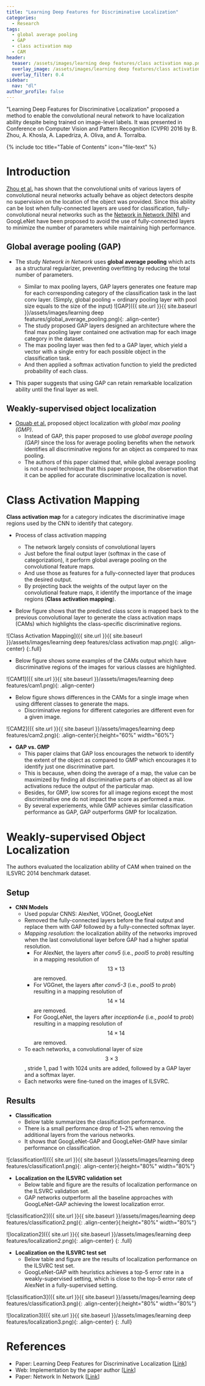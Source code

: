 ```yaml
---
title: "Learning Deep Features for Discriminative Localization"
categories:
  - Research
tags:
  - global average pooling
  - GAP
  - class activation map
  - CAM
header:
  teaser: /assets/images/learning deep features/class activation map.png
  overlay_image: /assets/images/learning deep features/class activation map.png
  overlay_filter: 0.4
sidebar:
  nav: "dl"
author_profile: false
---
```


"Learning Deep Features for Discriminative Localization" proposed a method to enable the convolutional neural network to have localization ability despite being trained on image-level labels.
It was presented in Conference on Computer Vision and Pattern Recognition (CVPR) 2016 by B. Zhou, A. Khosla, A. Lapedriza, A. Oliva, and A. Torralba.

{% include toc title="Table of Contents" icon="file-text" %}

# Introduction
[Zhou et al.](https://arxiv.org/abs/1412.6856) has shown that the convolutional units of various layers of convolutional neural networks actually behave as object detectors despite no supervision on the location of the object was provided.
Since this ability can be lost when fully-connected layers are used for classification, fully-convolutional neural networks such as the [Network in Network (NIN)](https://arxiv.org/pdf/1312.4400.pdf) and GoogLeNet have been proposed
to avoid the use of fully-connected layers to minimize the number of parameters while maintaining high performance.

## Global average pooling (GAP)
- The study *Network in Network* uses **global average pooling** which acts as a structural regularizer, preventing overfitting by reducing the total number of parameters.
  - Similar to max pooling layers, GAP layers generates one feature map for each corresponding category of the classification task in the last conv layer.
  (Simply, global pooling = ordinary pooling layer with pool size equals to the size of the input)
  ![GAP]({{ site.url }}{{ site.baseurl }}/assets/images/learning deep features/global_average_pooling.png){: .align-center}
  - The study proposed GAP layers designed an architecture where the final max pooling layer contained one activation map for each image category in the dataset.
  - The max pooling layer was then fed to a GAP layer, which yield a vector with a single entry for each possible object in the classification task.
  - And then applied a softmax activation function to yield the predicted probability of each class.
  
- This paper suggests that using GAP can retain remarkable localization ability until the final layer as well. 

## Weakly-supervised object localization

- [Oquab et al.](http://www.di.ens.fr/~josef/publications/Oquab15.pdf) proposed object localization with *global max pooling (GMP)*.
  - Instead of GAP, this paper proposed to use *global average pooling (GAP)* since the loss for average pooling benefits when the network identifies all discriminative regions for an object as compared to max pooling.
  - The authors of this paper claimed that, while global average pooling is not a novel technique that this paper propose, the observation that it can be applied for accurate discriminative localization is novel.
   
# Class Activation Mapping
**Class activation map** for a category indicates the discriminative image regions used by the CNN to identify that category.

- Process of class activation mapping
  - The network largely consists of convolutional layers
  - Just before the final output layer (softmax in the case of categorization), it perform global average pooling on the convolutional feature maps.
  - And use those as features for a fully-connected layer that produces the desired output.
  - By projecting back the weights of the output layer on the convolutional feature maps, it identify the importance of the image regions (**Class activation mapping**).

- Below figure shows that the predicted class score is mapped back to the previous convolutional layer to generate the class activation maps (CAMs) which highlights the class-specific discriminative regions.

![Class Activation Mapping]({{ site.url }}{{ site.baseurl }}/assets/images/learning deep features/class activation map.png){: .align-center}
{:.full}

- Below figure shows some examples of the CAMs output which have discriminative regions of the images for various classes are highlighted.

![CAM1]({{ site.url }}{{ site.baseurl }}/assets/images/learning deep features/cam1.png){: .align-center}

- Below figure shows differences in the CAMs for a single image when using different classes to generate the maps.
  - Discriminative regions for different categories are different even for a given image.
  
![CAM2]({{ site.url }}{{ site.baseurl }}/assets/images/learning deep features/cam2.png){: .align-center}{:height="60%" width="60%"}

- **GAP vs. GMP**
  - This paper claims that GAP loss encourages the network to identify the extent of the object as compared to GMP which encourages it to identify just one discriminative part.
  - This is because, when doing the average of a map, the value can be maximized by finding all discriminative parts of an object as all low activations reduce the output of the particular map.
  - Besides, for GMP, low scores for all image regions except the most discriminative one do not impact the score as performed a max.
  - By several experiements, while GMP achieves similar classification performance as GAP, GAP outperforms GMP for localization.
  
# Weakly-supervised Object Localization
The authors evaluated the localization ability of CAM when trained on the ILSVRC 2014 benchmark dataset.

## Setup
- **CNN Models**
  - Used popular CNNS: AlexNet, VGGnet, GoogLeNet
  - Removed the fully-connected layers before the final output and replace them with GAP followed by a fully-connected softmax layer.
  - *Mapping resolution*: the localization ability of the networks improved when the last convolutional layer before GAP had a higher spatial resolution.
    - For AlexNet, the layers after *conv5* (i.e., *pool5* to *prob*) resulting in a mapping resolution of $$13 \times 13$$ are removed.
    - For VGGnet, the layers after *conv5-3* (i.e., *pool5* to *prob*) resulting in a mapping resolution of $$14 \times 14$$ are removed.
    - For GoogLeNet, the layers after *inception4e* (i.e., *pool4* to *prob*) resulting in a mapping resolution of $$14 \times 14$$ are removed.
  - To each networks, a convolutional layer of size $$3 \times 3$$, stride 1, pad 1 with 1024 units are added, followed by a GAP layer and a softmax layer.
  - Each networks were fine-tuned on the images of ILSVRC.
  
## Results
- **Classification**
  - Below table summarizes the classification performance.
  - There is a small performance drop of 1~2% when removing the additional layers from the various networks.
  - It shows that GoogLeNet-GAP and GoogLeNet-GMP have similar performance on classification.  
  
![classification1]({{ site.url }}{{ site.baseurl }}/assets/images/learning deep features/classification1.png){: .align-center}{:height="80%" width="80%"}

- **Localization on the ILSVRC validation set**
  - Below table and figure are the results of localization performance on the ILSVRC validation set.
  - GAP networks outperform all the baseline approaches with GoogLeNet-GAP achieving the lowest localization error.
  
![classification2]({{ site.url }}{{ site.baseurl }}/assets/images/learning deep features/classification2.png){: .align-center}{:height="80%" width="80%"}

![localization2]({{ site.url }}{{ site.baseurl }}/assets/images/learning deep features/localization2.png){: .align-center}
{: .full}

- **Localization on the ILSVRC test set**
  - Below table and figure are the results of localization performance on the ILSVRC test set.
  - GoogLeNet-GAP with heuristics achieves a top-5 error rate in a weakly-supervised setting, which is close to the top-5 error rate of AlexNet in a fully-supervised setting.
  
![classification3]({{ site.url }}{{ site.baseurl }}/assets/images/learning deep features/classification3.png){: .align-center}{:height="80%" width="80%"}

![localization3]({{ site.url }}{{ site.baseurl }}/assets/images/learning deep features/localization3.png){: .align-center}
{: .full}

# References
- Paper: Learning Deep Features for Discriminative Localization [[Link](https://arxiv.org/abs/1512.04150)]
- Web: Implementation by the paper author [[Link](http://cnnlocalization.csail.mit.edu/)]
- Paper: Network In Network [[Link](https://arxiv.org/pdf/1312.4400.pdf)]